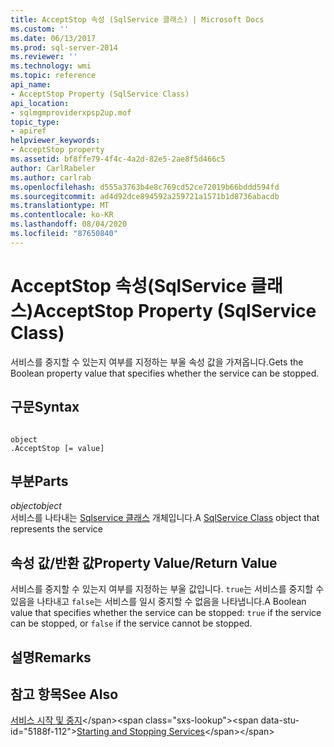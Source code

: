 ```yaml
---
title: AcceptStop 속성 (SqlService 클래스) | Microsoft Docs
ms.custom: ''
ms.date: 06/13/2017
ms.prod: sql-server-2014
ms.reviewer: ''
ms.technology: wmi
ms.topic: reference
api_name:
- AcceptStop Property (SqlService Class)
api_location:
- sqlmgmproviderxpsp2up.mof
topic_type:
- apiref
helpviewer_keywords:
- AcceptStop property
ms.assetid: bf8ffe79-4f4c-4a2d-82e5-2ae8f5d466c5
author: CarlRabeler
ms.author: carlrab
ms.openlocfilehash: d555a3763b4e8c769cd52ce72019b66bddd594fd
ms.sourcegitcommit: ad4d92dce894592a259721a1571b1d8736abacdb
ms.translationtype: MT
ms.contentlocale: ko-KR
ms.lasthandoff: 08/04/2020
ms.locfileid: "87650840"
---
```

# <a name="acceptstop-property-sqlservice-class"></a><span data-ttu-id="5188f-102">AcceptStop 속성(SqlService 클래스)</span><span class="sxs-lookup"><span data-stu-id="5188f-102">AcceptStop Property (SqlService Class)</span></span>
  <span data-ttu-id="5188f-103">서비스를 중지할 수 있는지 여부를 지정하는 부울 속성 값을 가져옵니다.</span><span class="sxs-lookup"><span data-stu-id="5188f-103">Gets the Boolean property value that specifies whether the service can be stopped.</span></span>  
  
## <a name="syntax"></a><span data-ttu-id="5188f-104">구문</span><span class="sxs-lookup"><span data-stu-id="5188f-104">Syntax</span></span>  
  
```  
  
object  
.AcceptStop [= value]  
```  
  
## <a name="parts"></a><span data-ttu-id="5188f-105">부분</span><span class="sxs-lookup"><span data-stu-id="5188f-105">Parts</span></span>  
 <span data-ttu-id="5188f-106">*object*</span><span class="sxs-lookup"><span data-stu-id="5188f-106">*object*</span></span>  
 <span data-ttu-id="5188f-107">서비스를 나타내는 [Sqlservice 클래스](sqlservice-class.md) 개체입니다.</span><span class="sxs-lookup"><span data-stu-id="5188f-107">A [SqlService Class](sqlservice-class.md) object that represents the service</span></span>  
  
## <a name="property-valuereturn-value"></a><span data-ttu-id="5188f-108">속성 값/반환 값</span><span class="sxs-lookup"><span data-stu-id="5188f-108">Property Value/Return Value</span></span>  
 <span data-ttu-id="5188f-109">서비스를 중지할 수 있는지 여부를 지정하는 부울 값입니다. `true`는 서비스를 중지할 수 있음을 나타내고 `false`는 서비스를 일시 중지할 수 없음을 나타냅니다.</span><span class="sxs-lookup"><span data-stu-id="5188f-109">A Boolean value that specifies whether the service can be stopped: `true` if the service can be stopped, or `false` if the service cannot be stopped.</span></span>  
  
## <a name="remarks"></a><span data-ttu-id="5188f-110">설명</span><span class="sxs-lookup"><span data-stu-id="5188f-110">Remarks</span></span>  
  
## <a name="see-also"></a><span data-ttu-id="5188f-111">참고 항목</span><span class="sxs-lookup"><span data-stu-id="5188f-111">See Also</span></span>  
 <span data-ttu-id="5188f-112">[서비스 시작 및 중지](https://technet.microsoft.com/library/ms174886\(v=sql.105\).aspx)</span><span class="sxs-lookup"><span data-stu-id="5188f-112">[Starting and Stopping Services](https://technet.microsoft.com/library/ms174886\(v=sql.105\).aspx)</span></span>  
  
  
